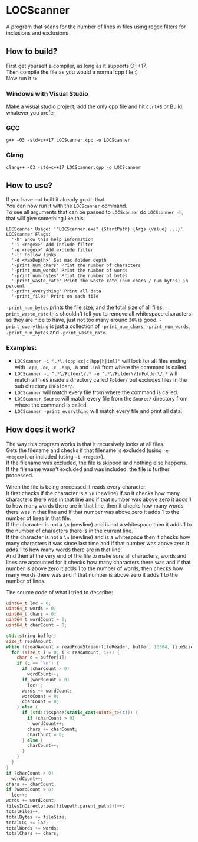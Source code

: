 # LOCScanner
A program that scans for the number of lines in files using regex filters for inclusions and exclusions

## How to build?
First get yourself a compiler, as long as it supports C++17.<br>
Then compile the file as you would a normal cpp file :)<br>
Now run it :>

### Windows with Visual Studio
Make a visual studio project, add the only cpp file and hit `Ctrl+B` or Build, whatever you prefer

### GCC
`g++ -O3 -std=c++17 LOCScanner.cpp -o LOCScanner`

### Clang
`clang++ -O3 -std=c++17 LOCScanner.cpp -o LOCScanner`

## How to use?
If you have not built it already go do that.<br>
You can now run it with the `LOCScanner` command.<br>
To see all arguments that can be passed to `LOCScanner` do `LOCScanner -h`, that will give something like this:<br>
```
LOCScanner Usage: '"LOCScanner.exe" {StartPath} {Args {value} ...}'
LOCScanner Flags:
  '-h' Show this help information
  '-i <regex>' Add include filter
  '-e <regex>' Add exclude filter
  '-l' Follow links
  '-d <MaxDepth>' Set max folder depth
  '-print_num_chars' Print the number of characters
  '-print_num_words' Print the number of words
  '-print_num_bytes' Print the number of bytes
  '-print_waste_rate' Print the waste rate (num chars / num bytes) in percent
  '-print_everything' Print all data
  '-print_files' Print on each file
```
`-print_num_bytes` prints the file size, and the total size of all files.
`-print_waste_rate` this shouldn't tell you to remove all whitespace characters as they are nice to have, just not too many around `30%` is good.
`-print_everything` is just a collection of `-print_num_chars`, `-print_num_words`, `-print_num_bytes` and `-print_waste_rate`.

### Examples:
* `LOCScanner -i ".*\.(cpp|cc|c|hpp|h|inl)"` will look for all files ending with `.cpp`, `.cc`, `.c`, `.hpp`, `.h` and `.inl` from where the command is called.
* `LOCScanner -i ".*\/Folder\/.* -e ".*\/Folder\/InFolder\/.*` will match all files inside a directory called `Folder/` but excludes files in the sub directory `InFolder/`.
* `LOCScanner` will match every file from where the command is called.
* `LOCScanner Source` will match every file from the `Source/` directory from where the command is called.
* `LOCScanner -print_everything` will match every file and print all data.

## How does it work?
The way this program works is that it recursively looks at all files.<br>
Gets the filename and checks if that filename is excluded (using `-e <regex>`), or included (using `-i <regex>`).<br>
If the filename was excluded, the file is skipped and nothing else happens.<br>
If the filename wasn't excluded and was included, the file is further processed.<br>

When the file is being processed it reads every character.<br>
It first checks if the character is a `\n` (newline) if so it checks how many characters there was in that line and if that number was above zero it adds 1 to how many words there are in that line, then it checks how many words there was in that line and if that number was above zero it adds 1 to the number of lines in that file.<br>
If the character is not a `\n` (newline) and is not a whitespace then it adds 1 to the number of characters there is in the current line.<br>
If the character is not a `\n` (newline) and is a whitespace then it checks how many characters it was since last time and if that number was above zero it adds 1 to how many words there are in that line.<br>
And then at the very end of the file to make sure all characters, words and lines are accounted for it checks how many characters there was and if that number is above zero it adds 1 to the number of words, then checks how many words there was and if that number is above zero it adds 1 to the number of lines.

The source code of what I tried to describe:
```cpp
uint64_t loc = 0;
uint64_t words = 0;
uint64_t chars = 0;
uint64_t wordCount = 0;
uint64_t charCount = 0;

std::string buffer;
size_t readAmount;
while ((readAmount = readFromStream(fileReader, buffer, 16384, fileSize)) > 0) {
  for (size_t i = 0; i < readAmount; i++) {
    char c = buffer[i];
    if (c == '\n') {
      if (charCount > 0)
        wordCount++;
      if (wordCount > 0)
        loc++;
      words += wordCount;
      wordCount = 0;
      charCount = 0;
    } else {
      if (std::isspace(static_cast<uint8_t>(c))) {
        if (charCount > 0)
          wordCount++;
        chars += charCount;
        charCount = 0;
      } else {
        charCount++;
      }
    }
  }
}
if (charCount > 0)
  wordCount++;
chars += charCount;
if (wordCount > 0)
  loc++;
words += wordCount;
filesInDirectories[filepath.parent_path()]++;
totalFiles++;
totalBytes += fileSize;
totalLOC += loc;
totalWords += words;
totalChars += chars;
```
